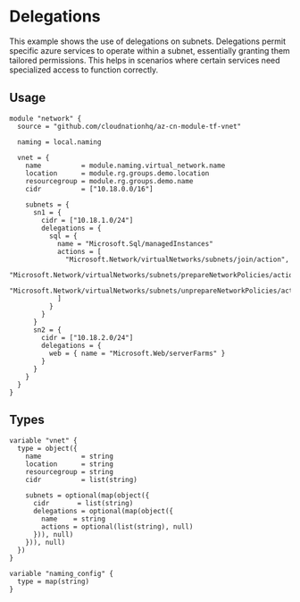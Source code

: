 # Delegations

This example shows the use of delegations on subnets. Delegations permit specific azure services to operate within a subnet, essentially granting them tailored permissions. This helps in scenarios where certain services need specialized access to function correctly.

## Usage

```hcl
module "network" {
  source = "github.com/cloudnationhq/az-cn-module-tf-vnet"

  naming = local.naming

  vnet = {
    name          = module.naming.virtual_network.name
    location      = module.rg.groups.demo.location
    resourcegroup = module.rg.groups.demo.name
    cidr          = ["10.18.0.0/16"]

    subnets = {
      sn1 = {
        cidr = ["10.18.1.0/24"]
        delegations = {
          sql = {
            name = "Microsoft.Sql/managedInstances"
            actions = [
              "Microsoft.Network/virtualNetworks/subnets/join/action",
              "Microsoft.Network/virtualNetworks/subnets/prepareNetworkPolicies/action",
              "Microsoft.Network/virtualNetworks/subnets/unprepareNetworkPolicies/action",
            ]
          }
        }
      }
      sn2 = {
        cidr = ["10.18.2.0/24"]
        delegations = {
          web = { name = "Microsoft.Web/serverFarms" }
        }
      }
    }
  }
}
```

## Types

```hcl
variable "vnet" {
  type = object({
    name          = string
    location      = string
    resourcegroup = string
    cidr          = list(string)

    subnets = optional(map(object({
      cidr       = list(string)
      delegations = optional(map(object({
        name    = string
        actions = optional(list(string), null)
      })), null)
    })), null)
  })
}

variable "naming_config" {
  type = map(string)
}
```
